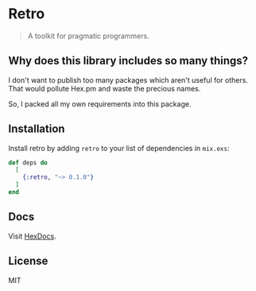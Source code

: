 # Retro

> A toolkit for pragmatic programmers.

## Why does this library includes so many things?

I don't want to publish too many packages which aren't useful for others. That would pollute Hex.pm and waste the precious names.

So, I packed all my own requirements into this package.

## Installation

Install retro by adding `retro` to your list of dependencies in `mix.exs`:

```elixir
def deps do
  [
    {:retro, "~> 0.1.0"}
  ]
end
```

## Docs

Visit [HexDocs](https://hexdocs.pm/retro).

<!--
Import config in your `config/config.exs`

```elixir
import Config

import_config "../deps/retro/config/config.exs"
```
-->

## License

MIT
